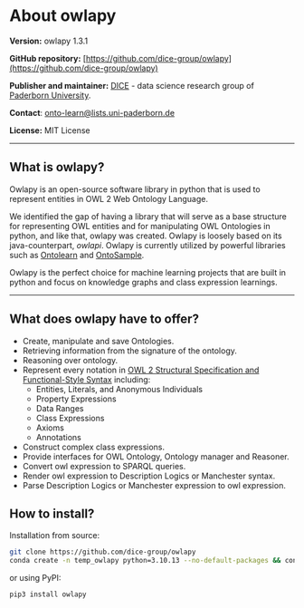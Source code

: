 # About owlapy

**Version:** owlapy 1.3.1

**GitHub repository:** [https://github.com/dice-group/owlapy](https://github.com/dice-group/owlapy)

**Publisher and maintainer:** [DICE](https://dice-research.org/) - data science research group of [Paderborn University](https://www.uni-paderborn.de/en/university).

**Contact**: [onto-learn@lists.uni-paderborn.de](mailto:onto-learn@lists.uni-paderborn.de)

**License:** MIT License

--------------------------------------------------------------------------------------------
## What is owlapy?
Owlapy is an open-source software library in python that is used to represent entities
in OWL 2 Web Ontology Language.

We identified the gap of having a library that will serve as a base structure 
for representing OWL entities and for manipulating OWL Ontologies in python, and like that, owlapy was created. Owlapy 
is loosely based on its java-counterpart, _owlapi_. Owlapy is currently utilized 
by powerful libraries such as [Ontolearn](https://github.com/dice-group/Ontolearn)
and [OntoSample](https://github.com/alkidbaci/OntoSample). 

Owlapy is the perfect choice for machine learning projects that are built in python and
focus on knowledge graphs and class expression learnings. 

---------------------------------------

## What does owlapy have to offer?
- Create, manipulate and save Ontologies.
- Retrieving information from the signature of the ontology.
- Reasoning over ontology.
- Represent every notation in 
[OWL 2 Structural Specification and Functional-Style Syntax](https://www.w3.org/TR/owl2-syntax/)
including: 
  - Entities, Literals, and Anonymous Individuals
  - Property Expressions
  - Data Ranges
  - Class Expressions
  - Axioms
  - Annotations
- Construct complex class expressions.
- Provide interfaces for OWL Ontology, Ontology manager and Reasoner.
- Convert owl expression to SPARQL queries.
- Render owl expression to Description Logics or Manchester syntax.
- Parse Description Logics or Manchester expression to owl expression.


## How to install?

Installation from source:
``` bash
git clone https://github.com/dice-group/owlapy
conda create -n temp_owlapy python=3.10.13 --no-default-packages && conda activate temp_owlapy && pip3 install -e .
```

or using PyPI:
```bash
pip3 install owlapy
```